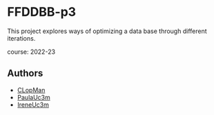 # FFDDBB-p3

This project explores ways of optimizing a data base through different iterations.

course: 2022-23
## Authors
- [CLopMan](https://github.com/CLopMan)
- [PaulaUc3m](https://github.com/PaulaUc3m)
- [IreneUc3m](https://github.com/IreneUc3m)
